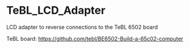 # TeBL_LCD_Adapter

LCD adapter to reverse connections to the TeBL 6502 board

TeBL board: https://github.com/tebl/BE6502-Build-a-65c02-computer
